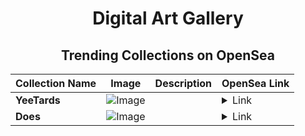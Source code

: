 <div align="center">

# Digital Art Gallery

## Trending Collections on OpenSea

| Collection Name                       | Image                                                                                     | Description                       | OpenSea Link                                                                                          |
|---------------------------------------|-------------------------------------------------------------------------------------------|-----------------------------------|--------------------------------------------------------------------------------------------------------|
| **YeeTards** | ![Image](https://i.seadn.io/s/raw/files/b116dc45ce8266a852c24229a4abc1c1.png?w=500&auto=format?w=200&auto=format) |  | <details><summary>Link</summary>[YeeTards](https://opensea.io/collection/yeetards-158)</details> |
| **Does** | ![Image](https://i.seadn.io/s/raw/files/50ee91cc48b9551e7db18d4d30bb0c18.jpg?w=500&auto=format?w=200&auto=format) |  | <details><summary>Link</summary>[Does](https://opensea.io/collection/does-14)</details> |

</div>